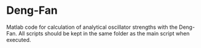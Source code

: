 # Deng-Fan
Matlab code for calculation of analytical oscillator strengths with the Deng-Fan.
All scripts should be kept in the same folder as the main script when executed.
